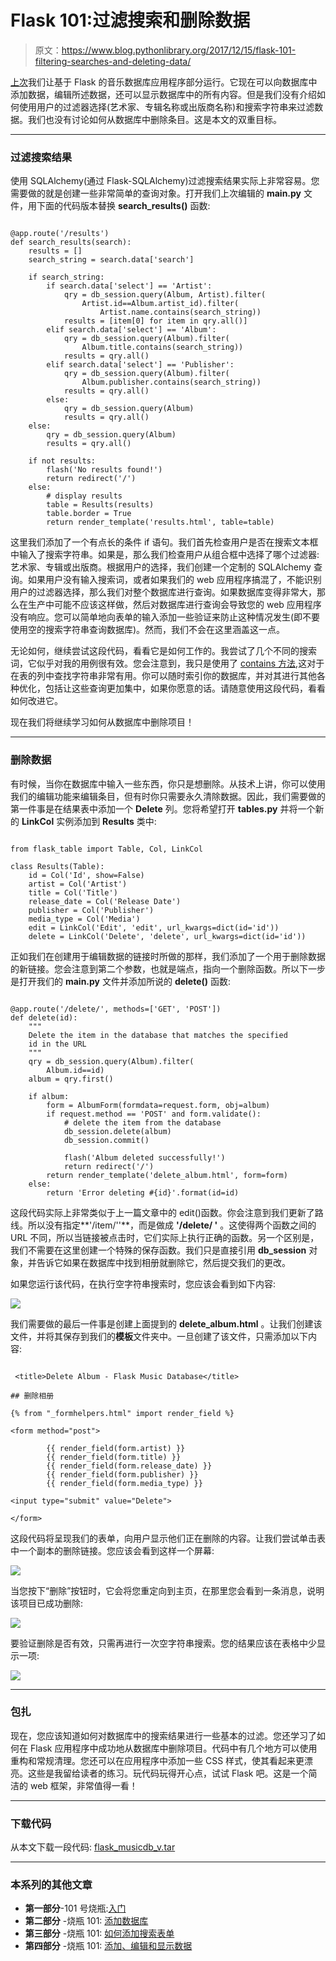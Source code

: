 # Flask 101:过滤搜索和删除数据

> 原文：<https://www.blog.pythonlibrary.org/2017/12/15/flask-101-filtering-searches-and-deleting-data/>

[上次](https://www.blog.pythonlibrary.org/2017/12/14/flask-101-adding-editing-and-displaying-data/)我们让基于 Flask 的音乐数据库应用程序部分运行。它现在可以向数据库中添加数据，编辑所述数据，还可以显示数据库中的所有内容。但是我们没有介绍如何使用用户的过滤器选择(艺术家、专辑名称或出版商名称)和搜索字符串来过滤数据。我们也没有讨论如何从数据库中删除条目。这是本文的双重目标。

* * *

### 过滤搜索结果

使用 SQLAlchemy(通过 Flask-SQLAlchemy)过滤搜索结果实际上非常容易。您需要做的就是创建一些非常简单的查询对象。打开我们上次编辑的 **main.py** 文件，用下面的代码版本替换 **search_results()** 函数:

```

@app.route('/results')
def search_results(search):
    results = []
    search_string = search.data['search']

    if search_string:
        if search.data['select'] == 'Artist':
            qry = db_session.query(Album, Artist).filter(
                Artist.id==Album.artist_id).filter(
                    Artist.name.contains(search_string))
            results = [item[0] for item in qry.all()]
        elif search.data['select'] == 'Album':
            qry = db_session.query(Album).filter(
                Album.title.contains(search_string))
            results = qry.all()
        elif search.data['select'] == 'Publisher':
            qry = db_session.query(Album).filter(
                Album.publisher.contains(search_string))
            results = qry.all()
        else:
            qry = db_session.query(Album)
            results = qry.all()
    else:
        qry = db_session.query(Album)
        results = qry.all()

    if not results:
        flash('No results found!')
        return redirect('/')
    else:
        # display results
        table = Results(results)
        table.border = True
        return render_template('results.html', table=table)

```

这里我们添加了一个有点长的条件 if 语句。我们首先检查用户是否在搜索文本框中输入了搜索字符串。如果是，那么我们检查用户从组合框中选择了哪个过滤器:艺术家、专辑或出版商。根据用户的选择，我们创建一个定制的 SQLAlchemy 查询。如果用户没有输入搜索词，或者如果我们的 web 应用程序搞混了，不能识别用户的过滤器选择，那么我们对整个数据库进行查询。如果数据库变得非常大，那么在生产中可能不应该这样做，然后对数据库进行查询会导致您的 web 应用程序没有响应。您可以简单地向表单的输入添加一些验证来防止这种情况发生(即不要使用空的搜索字符串查询数据库)。然而，我们不会在这里涵盖这一点。

无论如何，继续尝试这段代码，看看它是如何工作的。我尝试了几个不同的搜索词，它似乎对我的用例很有效。您会注意到，我只是使用了 [contains 方法](http://docs.sqlalchemy.org/en/latest/orm/internals.html#sqlalchemy.orm.properties.RelationshipProperty.Comparator.contains),这对于在表的列中查找字符串非常有用。你可以随时索引你的数据库，并对其进行其他各种优化，包括让这些查询更加集中，如果你愿意的话。请随意使用这段代码，看看如何改进它。

现在我们将继续学习如何从数据库中删除项目！

* * *

### 删除数据

有时候，当你在数据库中输入一些东西，你只是想删除。从技术上讲，你可以使用我们的编辑功能来编辑条目，但有时你只需要永久清除数据。因此，我们需要做的第一件事是在结果表中添加一个 **Delete** 列。您将希望打开 **tables.py** 并将一个新的 **LinkCol** 实例添加到 **Results** 类中:

```

from flask_table import Table, Col, LinkCol

class Results(Table):
    id = Col('Id', show=False)
    artist = Col('Artist')
    title = Col('Title')
    release_date = Col('Release Date')
    publisher = Col('Publisher')
    media_type = Col('Media')
    edit = LinkCol('Edit', 'edit', url_kwargs=dict(id='id'))
    delete = LinkCol('Delete', 'delete', url_kwargs=dict(id='id'))

```

正如我们在创建用于编辑数据的链接时所做的那样，我们添加了一个用于删除数据的新链接。您会注意到第二个参数，也就是端点，指向一个删除函数。所以下一步是打开我们的 **main.py** 文件并添加所说的 **delete()** 函数:

```

@app.route('/delete/', methods=['GET', 'POST'])
def delete(id):
    """
    Delete the item in the database that matches the specified
    id in the URL
    """
    qry = db_session.query(Album).filter(
        Album.id==id)
    album = qry.first()

    if album:
        form = AlbumForm(formdata=request.form, obj=album)
        if request.method == 'POST' and form.validate():
            # delete the item from the database
            db_session.delete(album)
            db_session.commit()

            flash('Album deleted successfully!')
            return redirect('/')
        return render_template('delete_album.html', form=form)
    else:
        return 'Error deleting #{id}'.format(id=id) 
```

这段代码实际上非常类似于上一篇文章中的 edit()函数。你会注意到我们更新了路线。所以没有指定**'/item/<id>'</id>'**，而是做成 **'/delete/ <id>'</id>** 。这使得两个函数之间的 URL 不同，所以当链接被点击时，它们实际上执行正确的函数。另一个区别是，我们不需要在这里创建一个特殊的保存函数。我们只是直接引用 **db_session** 对象，并告诉它如果在数据库中找到相册就删除它，然后提交我们的更改。

如果您运行该代码，在执行空字符串搜索时，您应该会看到如下内容:

[![](img/b182671c1f93df8f1368ca30b84e583f.png)](https://www.blog.pythonlibrary.org/wp-content/uploads/2017/12/flask_musicdb_deleting_link.png)

我们需要做的最后一件事是创建上面提到的 **delete_album.html** 。让我们创建该文件，并将其保存到我们的**模板**文件夹中。一旦创建了该文件，只需添加以下内容:

```

 <title>Delete Album - Flask Music Database</title>

## 删除相册

{% from "_formhelpers.html" import render_field %}

<form method="post">

        {{ render_field(form.artist) }}
        {{ render_field(form.title) }}
        {{ render_field(form.release_date) }}
        {{ render_field(form.publisher) }}
        {{ render_field(form.media_type) }}

<input type="submit" value="Delete"> 

</form> 
```

这段代码将呈现我们的表单，向用户显示他们正在删除的内容。让我们尝试单击表中一个副本的删除链接。您应该会看到这样一个屏幕:

[![](img/6f643f71cf67f256affd47bfb4a6a2fd.png)](https://www.blog.pythonlibrary.org/wp-content/uploads/2017/12/flask_musicdb_delete_album.png)

当您按下“删除”按钮时，它会将您重定向到主页，在那里您会看到一条消息，说明该项目已成功删除:

[![](img/edde96c267fef99dc57a9c9ec683c1a1.png)](https://www.blog.pythonlibrary.org/wp-content/uploads/2017/12/flask_musicdb_del_success.png)

要验证删除是否有效，只需再进行一次空字符串搜索。您的结果应该在表格中少显示一项:

[![](img/e2009c1be5a7d46fb3dbdb88d913c14c.png)](https://www.blog.pythonlibrary.org/wp-content/uploads/2017/12/flask_musicdb_deleted_results.png)

* * *

### 包扎

现在，您应该知道如何对数据库中的搜索结果进行一些基本的过滤。您还学习了如何在 Flask 应用程序中成功地从数据库中删除项目。代码中有几个地方可以使用重构和常规清理。您还可以在应用程序中添加一些 CSS 样式，使其看起来更漂亮。这些是我留给读者的练习。玩代码玩得开心点，试试 Flask 吧。这是一个简洁的 web 框架，非常值得一看！

* * *

### 下载代码

从本文下载一段代码: [flask_musicdb_v.tar](https://www.blog.pythonlibrary.org/wp-content/uploads/2017/12/flask_musicdb_v.tar.gz)

* * *

### 本系列的其他文章

*   **第一部分**-101 号烧瓶:[入门](https://www.blog.pythonlibrary.org/2017/12/12/flask-101-getting-started/)
*   **第二部分** -烧瓶 101: [添加数据库](https://www.blog.pythonlibrary.org/2017/12/12/flask-101-adding-a-database/)
*   **第三部分** -烧瓶 101: [如何添加搜索表单](https://www.blog.pythonlibrary.org/2017/12/13/flask-101-how-to-add-a-search-form/)
*   **第四部分** -烧瓶 101: [添加、编辑和显示数据](https://www.blog.pythonlibrary.org/2017/12/14/flask-101-adding-editing-and-displaying-data/)